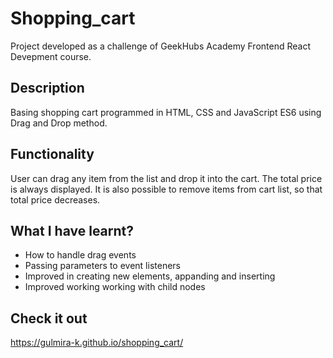 # Shopping_cart

Project developed as a challenge of GeekHubs Academy Frontend React Devepment course.

## Description

Basing shopping cart programmed in HTML, CSS and JavaScript ES6 using Drag and Drop method.

## Functionality

User can drag any item from the list and drop it into the cart. The total price is always displayed. It is also possible to remove items from cart list, so that total price decreases.

## What I have learnt?

- How to handle drag events
- Passing parameters to event listeners
- Improved in creating new elements, appanding and inserting
- Improved working working with child nodes

## Check it out

https://gulmira-k.github.io/shopping_cart/

